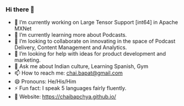 ### Hi there 👋

- 🔭 I’m currently working on Large Tensor Support [int64] in Apache MXNet
- 🌱 I’m currently learning more about Podcasts.
- 👯 I’m looking to collaborate on innovating in the space of Podcast Delivery, Content Management and Analytics.
- 🤔 I’m looking for help with ideas for product development and marketing.
- 💬 Ask me about Indian culture, Learning Spanish, Gym
- 📫 How to reach me: chai.bapat@gmail.com
- 😄 Pronouns: He/His/Him
- ⚡ Fun fact: I speak 5 languages fairly fluently.
- 📎 Website: https://chaibapchya.github.io/
<!--
**ChaiBapchya/ChaiBapchya** is a ✨ _special_ ✨ repository because its `README.md` (this file) appears on your GitHub profile.

-->
